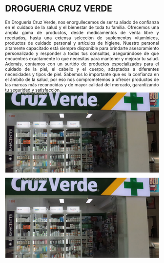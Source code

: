 # **DROGUERIA CRUZ VERDE**
<div style="text-align: justify;">
En Drogueria Cruz Verde, nos enorgullecemos de ser tu aliado de confianza en el cuidado de la salud y el bienestar de toda tu familia. Ofrecemos una amplia gama de productos, desde medicamentos de venta libre y recetados, hasta una extensa selección de suplementos vitamínicos, productos de cuidado personal y artículos de higiene. Nuestro personal altamente capacitado está siempre disponible para brindarte asesoramiento personalizado y responder a todas tus consultas, asegurándose de que encuentres exactamente lo que necesitas para mantener y mejorar tu salud. Además, contamos con un surtido de productos especializados para el cuidado de la piel, el cabello y el cuerpo, adaptados a diferentes necesidades y tipos de piel. Sabemos lo importante que es la confianza en el ámbito de la salud, por eso nos comprometemos a ofrecer productos de las marcas más reconocidas y de mayor calidad del mercado, garantizando tu seguridad y satisfacción.
</div>
<img src="image.png" alt="DROGUERIA CRUZ VERDE" title="DROGUERIA CRUZ VERDE" />

![DROGUERIA CRUZ VERDE](image.png)
